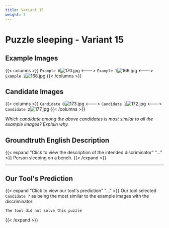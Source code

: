 ```yaml
---
title: Variant 15
weight: 3
---
```


# Puzzle sleeping - Variant 15

## Example Images
{{< columns >}}
`Example 0`![170.jpg](/natscene-data/images/170.jpg)
<--->
`Example 1`![169.jpg](/natscene-data/images/169.jpg)
<--->
`Example 2`![168.jpg](/natscene-data/images/168.jpg)
{{< /columns >}}

## Candidate Images
{{< columns >}}
`Candidate 0`![173.jpg](/natscene-data/images/173.jpg)
<--->
`Candidate 1`![172.jpg](/natscene-data/images/172.jpg)
<--->
`Candidate 2`![177.jpg](/natscene-data/images/177.jpg)
{{< /columns >}}

*Which candidate among the above candidates is most similar to all the example images? Explain why.*

## Groundtruth English Description

{{< expand "Click to view the description of the intended discriminator" "..." >}}
Person sleeping on a bench.
{{< /expand >}}

---



## Our Tool's Prediction

{{< expand "Click to view our tool's prediction" "..." >}}
Our tool selected `Candidate ?` as being the most similar to the example images with the discriminator:
```plaintext
The tool did not solve this puzzle
```
{{< /expand >}}
